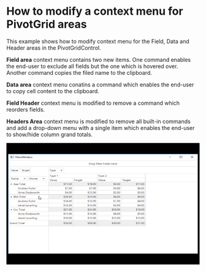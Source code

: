 # How to modify a context menu for PivotGrid areas


This example shows how to modify context menu for the Field, Data and Header areas in the PivotGridControl.

**Field area** context menu contains two new items. One command enables the end-user to exclude all fields but the one which is hovered over. Another command copies the filed name to the clipboard.

**Data area** context menu conatins a command which enables the end-user to copy cell content to the clipboard.

**Field Header** context menu is modified to remove a command which reorders fields.

**Headers Area** context menu is modified to remove all built-in commands and add a drop-down menu with a single item which enables the end-user to show/hide column grand totals.

![](https://github.com/DevExpress-Examples/how-to-create-a-context-menu-for-field-values-e2205/blob/18.1.3%2B/images/ContextMenu.gif)







